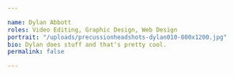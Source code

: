 ```yaml
---

name: Dylan Abbott
roles: Video Editing, Graphic Design, Web Design
portrait: "/uploads/precussionheadshots-dylan010-800x1200.jpg"
bio: Dylan does stuff and that's pretty cool.
permalink: false

---
```

